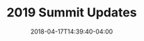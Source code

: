 ---
title: "2019 Summit Updates"
date: 2018-04-17T14:39:40-04:00
description: ""
draft: true
tags: []
categories: ['page']
---